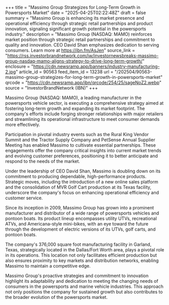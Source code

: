 +++
title = "Massimo Group Strategizes for Long-Term Growth in Powersports Market"
date = "2025-04-25T02:22:48Z"
draft = false
summary = "Massimo Group is enhancing its market presence and operational efficiency through strategic retail partnerships and product innovation, signaling significant growth potential in the powersports industry."
description = "Massimo Group (NASDAQ: MAMO) reinforces market position through strategic retail partnerships and commitment to quality and innovation. CEO David Shan emphasizes dedication to serving consumers. Learn more at https://ibn.fm/AsJen"
source_link = "https://rss.investorbrandnetwork.com/iw/investornewsbreaks-massimo-group-nasdaq-mamo-aligns-strategy-to-drive-long-term-growth/"
enclosure = "https://cdn.newsramp.app/banners/industry-manufacturing-2.jpg"
article_id = 90563
feed_item_id = 13238
url = "/202504/90563-massimo-group-strategizes-for-long-term-growth-in-powersports-market"
qrcode = "https://cdn.newsramp.app/ibn/qrcode/254/25/sageNoZ2.webp"
source = "InvestorBrandNetwork (IBN)"
+++

<p>Massimo Group (NASDAQ: MAMO), a leading manufacturer in the powersports vehicle sector, is executing a comprehensive strategy aimed at fostering long-term growth and expanding its market footprint. The company's efforts include forging stronger relationships with major retailers and streamlining its operational infrastructure to meet consumer demands more effectively.</p><p>Participation in pivotal industry events such as the Rural King Vendor Summit and the Tractor Supply Company and PetSense Annual Supplier Meeting has enabled Massimo to cultivate essential partnerships. These engagements offer the company critical insights into current market trends and evolving customer preferences, positioning it to better anticipate and respond to the needs of the market.</p><p>Under the leadership of CEO David Shan, Massimo is doubling down on its commitment to producing dependable, high-performance products. Strategic moves, including the introduction of a new online sales platform and the consolidation of MVR Golf Cart production at its Texas facility, underscore the company's focus on enhancing operational efficiency and customer service.</p><p>Since its inception in 2009, Massimo Group has grown into a prominent manufacturer and distributor of a wide range of powersports vehicles and pontoon boats. Its product lineup encompasses utility UTVs, recreational ATVs, and Americana-style mini-bikes, with an eye toward the future through the development of electric versions of its UTVs, golf carts, and pontoon boats.</p><p>The company's 376,000 square foot manufacturing facility in Garland, Texas, strategically located in the Dallas/Fort Worth area, plays a pivotal role in its operations. This location not only facilitates efficient production but also ensures proximity to key markets and distribution networks, enabling Massimo to maintain a competitive edge.</p><p>Massimo Group's proactive strategies and commitment to innovation highlight its adaptability and dedication to meeting the changing needs of consumers in the powersports and marine vehicle industries. This approach not only positions the company for sustained growth but also contributes to the broader evolution of the powersports market.</p>